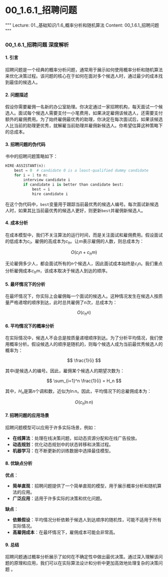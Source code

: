 # 00_1.6.1_招聘问题

"""
Lecture: 01._基础知识/1.6_概率分析和随机算法
Content: 00_1.6.1_招聘问题
"""

### 00_1.6.1_招聘问题 深度解析

#### 1. 引言

招聘问题是一个经典的概率分析问题，通常用于展示如何使用概率分析和随机算法来优化决策过程。该问题的核心在于如何在面对多个候选人时，通过最少的成本找到最佳的候选人。

#### 2. 问题描述

假设你需要雇佣一名新的办公室助理。你决定通过一家招聘机构，每天面试一个候选人。面试每个候选人需要支付一小笔费用，如果决定雇佣该候选人，还需要支付额外的雇佣费用。为了始终雇佣最优秀的助理，你决定在每次面试后，如果该候选人比当前的助理更优秀，就解雇当前助理并雇佣新候选人。你希望估算这种策略下的总成本。

#### 3. 招聘问题的伪代码

书中的招聘问题策略如下：

```python
HIRE-ASSISTANT(n):
    best = 0  # candidate 0 is a least-qualified dummy candidate
    for i = 1 to n:
        interview candidate i
        if candidate i is better than candidate best:
            best = i
            hire candidate i
```

在这个伪代码中，`best`变量用于跟踪当前最优秀的候选人编号。每次面试新候选人时，如果其比当前最优秀的候选人更好，则更新`best`并雇佣新候选人。

#### 4. 成本分析

在成本模型中，我们不关注算法的运行时间，而是关注面试和雇佣费用。假设面试的低成本为$c_i$，雇佣的高成本为$c_h$。让$m$表示雇佣的人数，则总成本为：

$$
O(c_i n + c_h m)
$$

无论雇佣多少人，都会面试所有的$n$个候选人，因此面试成本始终是$c_i n$。我们重点分析雇佣成本$c_h m$，该成本取决于候选人到达的顺序。

#### 5. 最坏情况下的分析

在最坏情况下，你实际上会雇佣每一个面试的候选人。这种情况发生在候选人按质量严格递增的顺序到达，此时总共雇佣了$n$次，总成本为：

$$
O(c_h n)
$$

#### 6. 平均情况下的概率分析

在实际情况中，候选人不会总是按质量递增顺序到达。为了分析平均情况，我们使用概率分析。假设候选人的顺序是随机的，则每个候选人成为当前最优秀候选人的概率为：

$$
\frac{1}{i}
$$

其中$i$是候选人的编号。因此，雇佣某个候选人的期望次数为：

$$
\sum_{i=1}^n \frac{1}{i} = H_n
$$

其中，$H_n$是第$n$个调和数，近似为$\ln n$。因此，平均情况下的总雇佣成本为：

$$
O(c_h \ln n)
$$

#### 7. 招聘问题的应用场景

招聘问题模型可以应用于许多实际场景，例如：
- **在线算法**：处理在线决策问题，如动态资源分配和在线广告投放。
- **动态规划**：优化动态规划中的状态转移和决策过程。
- **机器学习**：在不断更新的训练数据中选择最佳模型。

#### 8. 优缺点分析

**优点**：
- **简单直观**：招聘问题提供了一个简单直观的模型，用于展示概率分析和随机算法的应用。
- **广泛应用**：适用于许多实际的决策和优化问题。

**缺点**：
- **依赖假设**：平均情况分析依赖于候选人到达顺序的随机性，可能不适用于所有实际情况。
- **高雇佣成本**：在最坏情况下，雇佣成本可能会非常高。

#### 9. 总结

招聘问题通过概率分析展示了如何在不确定性中做出最优决策。通过深入理解该问题的原理和应用，我们可以在实际算法设计和分析中更加高效地处理复杂的决策问题    。
